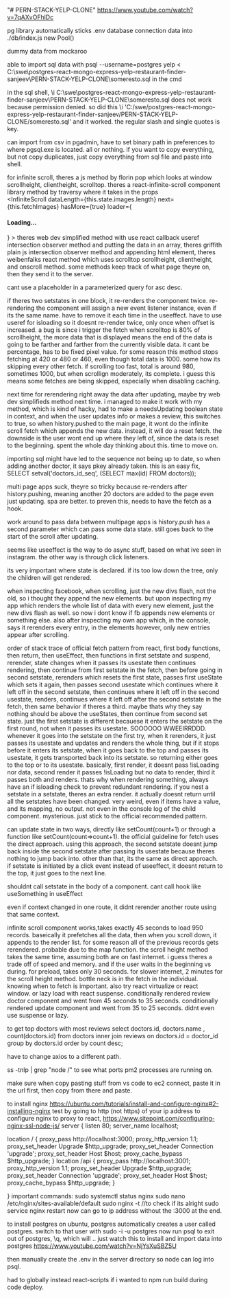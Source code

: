 "# PERN-STACK-YELP-CLONE"
https://www.youtube.com/watch?v=7qAXvOFhlDc

pg library automatically sticks .env database connection data into ./db/index.js new Pool()

dummy data from mockaroo

able to import sql data with psql --username=postgres yelp < C:\swe\postgres-react-mongo-express-yelp-restaurant-finder-sanjeev\PERN-STACK-YELP-CLONE\someresto.sql in the cmd

in the sql shell, \i C:\swe\postgres-react-mongo-express-yelp-restaurant-finder-sanjeev\PERN-STACK-YELP-CLONE\someresto.sql does not work because permission denied.
so did this \i 'C:/swe/postgres-react-mongo-express-yelp-restaurant-finder-sanjeev/PERN-STACK-YELP-CLONE/someresto.sql' and it worked. the regular slash and single quotes is key.

can import from csv in pgadmin, have to set binary path in preferences to where pgsql.exe is located. all or nothing.
if you want to copy everything, but not copy duplicates, just copy everything from sql file and paste into shell.

for infinite scroll, theres a js method by florin pop which looks at window scrollheight, clientheight, scrolltop. theres a react-infinite-scroll component library method by traversy where it takes in the props  
 <InfiniteScroll
dataLength={this.state.images.length}
next={this.fetchImages}
hasMore={true}
loader={<h4>Loading...</h4>} >
theres web dev simplified method with use react callback useref intersection observer method and putting the data in an array, theres griffith plain js intersection observer method and appending html element, theres weibenfalks react method which uses scrolltop scrollheight, clientheight, and onscroll method.
some methods keep track of what page theyre on, then they send it to the server.

cant use a placeholder in a parameterized query for asc desc.

if theres two setstates in one block, it re-renders the component twice.
re-rendering the component will assign a new event listener instance, even if its the same name. have to remove it each time in the useeffect.
have to use useref for isloading so it doesnt re-render twice, only once when offset is increased. a bug is since i trigger the fetch when scrolltop is 80% of scrollheight, the more data that is displayed means the end of the data is going to be farther and farther from the currently visible data. it cant be percentage, has to be fixed pixel value. for some reason this method stops fetching at 420 or 480 or 460, even though total data is 1000. some how its skipping every other fetch.
if scrolling too fast, total is around 980, sometimes 1000, but when scrollign moderately, its complete. i guess this means some fetches are being skipped, especially when disabling caching.

next time for rerendering right away the data after updating, maybe try web dev simplifieds method next time. i managed to make it work with my method, which is kind of hacky, had to make a needsUpdating boolean state in context, and when the user updates info or makes a review, this switches to true, so when history.pushed to the main page, it wont do the infinite scroll fetch which appends the new data. instead, it will do a reset fetch. the downside is the user wont end up where they left of, since the data is reset to the beginning. spent the whole day thinking about this. time to move on.

importing sql might have led to the sequence not being up to date, so when adding another doctor, it says pkey already taken. this is an easy fix, SELECT setval('doctors_id_seq', (SELECT max(id) FROM doctors));

multi page apps suck, theyre so tricky because re-renders after history.pushing, meaning another 20 doctors are added to the page even just updating. spa are better. to preven this, needs to have the fetch as a hook.

work around to pass data between multipage apps is history.push has a second parameter which can pass some data state.
still goes back to the start of the scroll after updating.

seems like useeffect is the way to do async stuff, based on what ive seen in instagram. the other way is through click listeners.

its very important where state is declared. if its too low down the tree, only the children will get rendered.

when inspecting facebook, when scrolling, just the new divs flash, not the old, so i thought they append the new elements. but upon inspecting my app which renders the whole list of data with every new element, just the new divs flash as well. so now i dont know if fb appends new elements or something else. also after inspecting my own app which, in the console, says it rerenders every entry, in the elements however, only new entries appear after scrolling.

order of stack trace of official fetch pattern from react, first body functions, then return, then useEffect, then functions in first setstate and suspend, rerender, state changes when it passes its usestate then continues rendering, then continue from first setstate in the fetch, then before going in second setstate, rerenders which resets the first state, passes first useState which sets it again, then passes second usestate which continues where it left off in the second setstate, then continues where it left off in the second usestate, renders, continues where it left off after the second setstate in the fetch, then same behavior if theres a third. maybe thats why they say nothing should be above the useStates, then continue from second set state. just the first setstate is different becauese it enters the setstate on the first round, not when it passes its usestate. SOOOOOO WWEEIRRDDD. whenever it goes into the setstate on the first try, when it rerenders, it just passes its usestate and updates and renders the whole thing, but if it stops before it enters its setstate, when it goes back to the top and passes its usestate, it gets transported back into its setstate. so returning either goes to the top or to its usestate. basically, first render, it doesnt pass !isLoading nor data, second render it passes !isLoading but no data to render, third it passes both and renders. thats why when rendering something, always have an if isloading check to prevent redundant rendering. if you nest a setstate in a setstate, theres an extra render. it actually doesnt return until all the setstates have been changed. very weird, even if items have a value, and its mapping, no output. not even in the console log of the child component. mysterious. just stick to the official recommended pattern.

can update state in two ways, directly like setCount(count+1) or through a function like setCount(count=>count+1). the official guideline for fetch uses the direct approach. using this approach, the second setstate doesnt jump back inside the second setstate after passing its usestate because theres nothing to jump back into. other than that, its the same as direct approach. if setstate is initiated by a click event instead of useeffect, it doesnt return to the top, it just goes to the next line.

shouldnt call setstate in the body of a component. cant call hook like useSomething in useEffect

even if context changed in one route, it didnt rerender another route using that same context.

infinite scroll component works,takes exactly 45 seconds to load 950 records. baseically it prefetches all the data, then when you scroll down, it appends to the render list. for some reason all of the previous records gets rerendered. probable due to the map function. the scroll height method takes the same time, assuming both are on fast internet. i guess theres a trade off of speed and memory. and if the user waits in the beginning vs during. for preload, takes only 30 seconds. for slower internet, 2 minutes for the scroll height method. bottle neck is in the fetch in the individual. knowing when to fetch is important. also try react virtualize or react window. or lazy load with react suspense. conditionally rendered review doctor component and went from 45 seconds to 35 seconds. conditionally rendered update component and went from 35 to 25 seconds.
didnt even use suspense or lazy.

to get top doctors with most reviews
select 
    doctors.id, 
    doctors.name , 
    count(doctors.id) 
from 
    doctors 
inner join 
    reviews 
    on doctors.id = doctor_id 
group by 
    doctors.id 
order by
    count 
desc;

have to change axios to a different path.

ss -tnlp | grep "node /" to see what ports pm2 processes are running on.

make sure when copy pasting stuff from vs code to ec2 connect, paste it in the url first, then copy from there and paste.

to install nginx https://ubuntu.com/tutorials/install-and-configure-nginx#2-installing-nginx
test by going to http (not https) of your ip address
to configure nginx to proxy to react, https://www.sitepoint.com/configuring-nginx-ssl-node-js/
server {
  listen       80;
  server_name  localhost;

  location / {
    proxy_pass http://localhost:3000;
    proxy_http_version 1.1;
    proxy_set_header Upgrade $http_upgrade;
    proxy_set_header Connection 'upgrade';
    proxy_set_header Host $host;
    proxy_cache_bypass $http_upgrade;
  }
    location /api {
    proxy_pass http://localhost:3001;
    proxy_http_version 1.1;
    proxy_set_header Upgrade $http_upgrade;
    proxy_set_header Connection 'upgrade';
    proxy_set_header Host $host;
    proxy_cache_bypass $http_upgrade;
  }
  
}
important commands:
sudo systemctl status nginx
sudo nano /etc/nginx/sites-available/default
sudo nginx -t  //to check if its alright
sudo service nginx restart
now can go to ip address without the :3000 at the end.

to install postgres on ubuntu, postgres automatically creates a user called postgres.
switch to that user with sudo -i -u postgres
now run psql
to exit out of postgres, \q, which will .. just watch this to install and import data into postgres
 https://www.youtube.com/watch?v=NjYsXuSBZ5U

then manually create the .env in the server directory so node can log into psql.

had to globally instead react-scripts if i wanted to npm run build during code deploy.